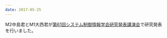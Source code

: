 ```yaml
---
date: 2017-05-25
---
```

M2中島君とM1大西君が[第61回システム制御情報学会研究発表講演会](https://sci17.iscie.or.jp/)で研究発表を行いました。 
